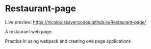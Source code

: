 # Restaurant-page
Live preview: https://nicolouiskayencodes.github.io/Restaurant-page/

A restaurant web page.

Practice in using webpack and creating one page applications
